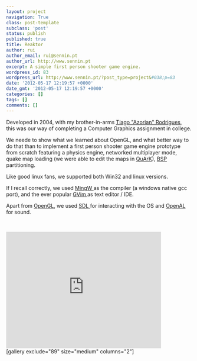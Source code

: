```yaml
---
layout: project
navigation: True
class: post-template
subclass: 'post'
status: publish
published: true
title: Reaktor
author: rui
author_email: rui@sennin.pt
author_url: http://www.sennin.pt
excerpt: A simple first person shooter game engine.
wordpress_id: 83
wordpress_url: http://www.sennin.pt/?post_type=project&#038;p=83
date: '2012-05-17 12:19:57 +0000'
date_gmt: '2012-05-17 12:19:57 +0000'
categories: []
tags: []
comments: []
---
```

<p>Developed in 2004, with my brother-in-arms <a href="http://azorian.pt.vu/">Tiago "Azorian" Rodrigues</a>, this was our way of completing a Computer Graphics assignment in college.</p>
<p>We neede to show what we learned about OpenGL, and what better way to do that than to implement a first person shooter game engine prototype from scratch featuring a physics engine, networked multiplayer mode, quake map loading (we were able to edit the maps in <a href="http://quark.sourceforge.net/">QuArK</a>), <a href="http://en.wikipedia.org/wiki/Binary_space_partitioning">BSP </a>partitioning.</p>
<p>Like good linux fans, we supported both Win32 and linux versions.</p>
<p>If I recall correctly, we used <a href="http://www.mingw.org/">MingW </a>as the compiler (a windows native gcc port), and the ever popular&nbsp;<a href="http://www.gvim.org">GVim </a>as text editor / IDE.</p>
<p>Apart from <a href="http://www.opengl.org/">OpenGL</a>, we used <a href="http://www.libsdl.org/">SDL </a>for interacting with the OS and <a href="http://connect.creativelabs.com/openal/default.aspx">OpenAL </a>for sound.</p>
<p>&nbsp;</p>
<p><iframe src="http://www.youtube.com/embed/7boIboIEpXY" frameborder="0" width="420" height="315"></iframe><br />
[gallery exclude="89" size="medium" columns="2"]</p>
